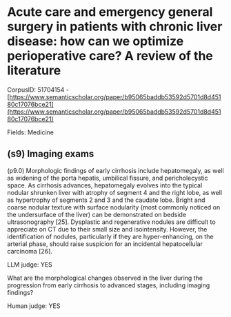 # Acute care and emergency general surgery in patients with chronic liver disease: how can we optimize perioperative care? A review of the literature

CorpusID: 51704154 - [https://www.semanticscholar.org/paper/b95065baddb53592d5701d8d45180c17076bce21](https://www.semanticscholar.org/paper/b95065baddb53592d5701d8d45180c17076bce21)

Fields: Medicine

## (s9) Imaging exams
(p9.0) Morphologic findings of early cirrhosis include hepatomegaly, as well as widening of the porta hepatis, umbilical fissure, and pericholecystic space. As cirrhosis advances, hepatomegaly evolves into the typical nodular shrunken liver with atrophy of segment 4 and the right lobe, as well as hypertrophy of segments 2 and 3 and the caudate lobe. Bright and coarse nodular texture with surface nodularity (most commonly noticed on the undersurface of the liver) can be demonstrated on bedside ultrasonography [25]. Dysplastic and regenerative nodules are difficult to appreciate on CT due to their small size and isointensity. However, the identification of nodules, particularly if they are hyper-enhancing, on the arterial phase, should raise suspicion for an incidental hepatocellular carcinoma [26].

LLM judge: YES

What are the morphological changes observed in the liver during the progression from early cirrhosis to advanced stages, including imaging findings?

Human judge: YES